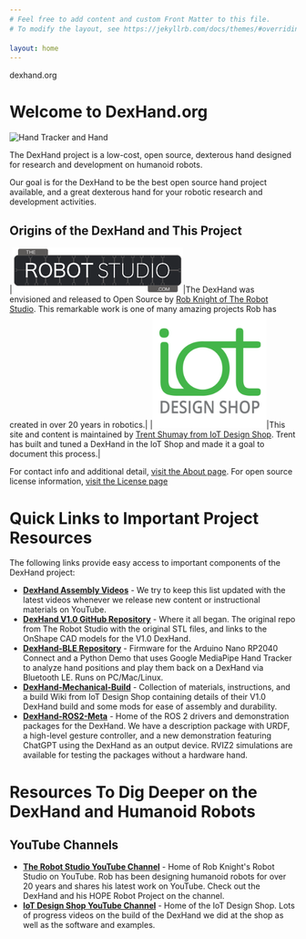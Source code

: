 ```yaml
---
# Feel free to add content and custom Front Matter to this file.
# To modify the layout, see https://jekyllrb.com/docs/themes/#overriding-theme-defaults

layout: home
---
```

dexhand.org

# Welcome to DexHand.org


![Hand Tracker and Hand](https://github.com/iotdesignshop/dexhand-ble/assets/2821763/de311dc5-b41e-4f2f-b8e6-849a51983018)


The DexHand project is a low-cost, open source, dexterous hand designed for research and development on humanoid robots. 

Our goal is for the DexHand to be the best open source hand project available, and a great dexterous hand for your robotic research and development activities.

## Origins of the DexHand and This Project

|[<img src="RobotStudio-Logo.png" width="300px">](http://www.therobotstudio.com)|The DexHand was envisioned and released to Open Source by [Rob Knight of The Robot Studio](https://www.therobotstudio.com). This remarkable work is one of many amazing projects Rob has created in over 20 years in robotics.|
|[<img src="IOT_Logo.png" width="200px">](http://www.iotdesignshop.com)|This site and content is maintained by [Trent Shumay from IoT Design Shop](http://www.iotdesignshop.com). Trent has built and tuned a DexHand in the IoT Shop and made it a goal to document this process.|

For contact info and additional detail, [visit the About page](https://www.dexhand.org/about/). For open source license information, [visit the License page](https://www.dexhand.org/license/)

# Quick Links to Important Project Resources
The following links provide easy access to important components of the DexHand project:

- [**DexHand Assembly Videos**](https://github.com/iotdesignshop/dexhand-mechanical-build/wiki/Mechanical-%E2%80%90-3D-Printing,-BOM,-and-Assembling-the-Hand#video-links) - We try to keep this list updated with the latest videos whenever we release new content or instructional materials on YouTube.
- [**DexHand V1.0 GitHub Repository**](https://github.com/TheRobotStudio/V1.0-Dexhand) - Where it all began. The original repo from The Robot Studio with the original STL files, and links to the OnShape CAD models for the V1.0 DexHand. 
- [**DexHand-BLE Repository**](https://github.com/iotdesignshop/dexhand-ble) - Firmware for the Arduino Nano RP2040 Connect and a Python Demo that uses Google MediaPipe Hand Tracker to analyze hand positions and play them back on a DexHand via Bluetooth LE. Runs on PC/Mac/Linux. 
- [**DexHand-Mechanical-Build**](https://github.com/iotdesignshop/dexhand-mechanical-build) - Collection of materials, instructions, and a build Wiki from IoT Design Shop containing details of their V1.0 DexHand build and some mods for ease of assembly and durability.
- [**DexHand-ROS2-Meta**](https://github.com/iotdesignshop/dexhand_ros2_meta) - Home of the ROS 2 drivers and demonstration packages for the DexHand. We have a description package with URDF, a high-level gesture controller, and a new demonstration featuring ChatGPT using the DexHand as an output device. RVIZ2 simulations are available for testing the packages without a hardware hand.

# Resources To Dig Deeper on the DexHand and Humanoid Robots

## YouTube Channels
- [**The Robot Studio YouTube Channel**](https://www.youtube.com/@therobotstudio) - Home of Rob Knight's Robot Studio on YouTube. Rob has been designing humanoid robots for over 20 years and shares his latest work on YouTube. Check out the DexHand and his HOPE Robot Project on the channel. 
- [**IoT Design Shop YouTube Channel**](https://www.youtube.com/@iotdesignshop) - Home of the IoT Design Shop. Lots of progress videos on the build of the DexHand we did at the shop as well as the software and examples.

